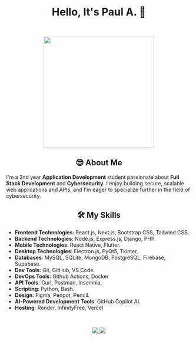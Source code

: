 <h1 align="center"><strong>Hello, It's Paul A. </strong>👋</h1>

<br>

<p align="center">
  <img height="300" src="https://media.giphy.com/media/tbyjrIX9NlZ8k/giphy.gif?cid=ecf05e474n0ro39eckzm749uso84kgcs33ed5u5ynegb7tqq&ep=v1_gifs_related&rid=giphy.gif&ct=g" />
</p>

<h2 align="center"><strong>😎 About Me</strong></h2>

I'm a 2nd year **Application Development** student passionate about **Full Stack Development** and **Cybersecurity**. I enjoy building secure, scalable web applications and APIs, and I'm eager to specialize further in the field of cybersecurity.
<br>

<h2 align="center"><strong>🛠️ My Skills</strong></h2>

- **Frontend Technologies**: React.js, Next.js, Bootstrap CSS, Tailwind CSS.
- **Backend Technologies**: Node.js, Express.js, Django, PHP.
- **Mobile Technologies**: React Native, Flutter.
- **Desktop Technologies**: Electron.js, PyQt5, Tkinter.
- **Databases**: MySQL, SQLite, MongoDB, PostgreSQL, Firebase, Supabase.
- **Dev Tools**: Git, GitHub, VS Code.
- **DevOps Tools**: Github Actions, Docker
- **API Tools**: Curl, Postman, Insomnia.
- **Scripting**: Python, Bash.
- **Design**: Figma, Penpot, Pencil.
- **AI-Powered Development Tools**: GitHub Copilot AI.
- **Hosting**: Render, InfinityFree, Vercel

<br>

<p align="center">
  <a href="https://ltk-mxz-portfolio.vercel.app/" target="_blank">
    <img src="https://img.shields.io/badge/%F0%9F%94%8D%20Check My Portfolio-000000?style=for-the-badge&logo=vercel&logoColor=white" />
  </a>
  <a href="https://ltk-mxz-passion.vercel.app/" target="_blank">
    <img src="https://img.shields.io/badge/%F0%9F%8C%9F%20Check My Passions-FF0000?style=for-the-badge&logo=react&logoColor=white" />
  </a>
</p>
